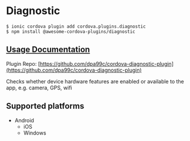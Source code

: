 # Diagnostic

```text
$ ionic cordova plugin add cordova.plugins.diagnostic
$ npm install @awesome-cordova-plugins/diagnostic
```

## [Usage Documentation](https://danielsogl.gitbook.io/awesome-cordova-plugins/plugins/diagnostic/)

Plugin Repo: [https://github.com/dpa99c/cordova-diagnostic-plugin](https://github.com/dpa99c/cordova-diagnostic-plugin)

Checks whether device hardware features are enabled or available to the app, e.g. camera, GPS, wifi

## Supported platforms

* Android
  * iOS
  * Windows

